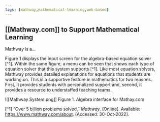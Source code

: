```yaml
---
tags: [mathway,mathematical-learning,web-based]
---
```


## [[Mathway.com]] to Support Mathematical Learning

Mathway is a...

Figure 1 displays the input screen for the algebra-based equation solver [^1].  Within the same figure, a menu can be seen that shows each type of equation solver that this system supports [^1].  Like most equation solvers, Mathway provides detailed explanations for equations that students are working on.  This is a supportive feature in mathematics for two reasons.  First, it provides students with personalized support and, second, it provides a resource to understaffed teaching teams.

![[Mathway System.png]]
Figure 1.  Algebra interface for Mathay.com

[^1] “Over 5 billion problems solved,” _Mathway_. [Online]. Available: https://www.mathway.com/about. [Accessed: 30-Oct-2022].